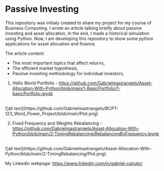 # Passive Investing

This repository was initialy created to share my project for my course of Business Computing.
I wrote an article talking briefly about passive investing and asset allocation, 
In the end, I made a historical simulation using Python. Now, I am developing this repository to show some
python applications for asset allocation and finance.

The article content:
- The most important topics that affect returns,
- The efficient market hypothesis,
- Passive investing methodology for individual investors,

1. Hello World Portfolio - https://github.com/Gabrielmastrangelo/Asset-Allocation-With-Python/blob/main/1-BasicPortfolio/1-basicPortfolio.ipynb
</br>
![alt text](https://github.com/Gabrielmastrangelo/BCPT-123_Word_Power_Project/blob/main/Plot.png)

2. Fixed Frequency and Weights Rebalancing - https://github.com/Gabrielmastrangelo/Asset-Allocation-With-Python/blob/main/2-TimingRebalancing/RebalancingByFrequency.ipynb
</br>
![alt text](https://github.com/Gabrielmastrangelo/Asset-Allocation-With-Python/blob/main/2-TimingRebalancing/Plot.png)

My Linkedin webpage: https://www.linkedin.com/in/gabriel-canuto/
